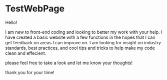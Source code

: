 # TestWebPage
Hello!

I am new to front-end coding and looking to better my work with your help. I have created a basic website with a few functions in the hopes that I can get feedback on areas I can improve on. I am looking for insight on industry standards, best practices, and cool tips and tricks to help make my code clean and effecient. 

please feel free to take a look and let me know your thoughts!

thank you for your time!
